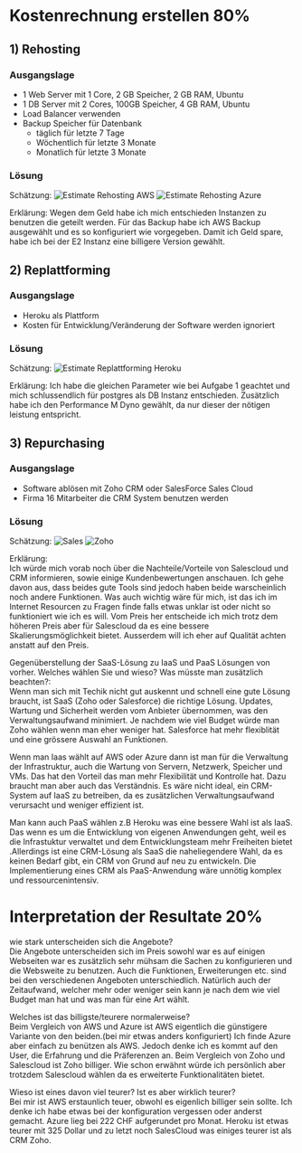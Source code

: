 # Kostenrechnung erstellen 80%

## 1) Rehosting
### Ausgangslage 
- 1 Web Server mit 1 Core, 2 GB Speicher, 2 GB RAM, Ubuntu
- 1 DB Server mit 2 Cores, 100GB Speicher, 4 GB RAM, Ubuntu
- Load Balancer verwenden
- Backup Speicher für Datenbank
    - täglich für letzte 7 Tage
    - Wöchentlich für letzte 3 Monate
    - Monatlich für letzte 3 Monate

### Lösung
Schätzung:
![Estimate Rehosting AWS](Estimate_Rehosting.png)
![Estimate Rehosting Azure](Estimate_Rehosting_Azure.png)

Erklärung:
Wegen dem Geld habe ich mich entschieden Instanzen zu benutzen die geteilt werden. 
Für das Backup habe ich AWS Backup ausgewählt und es so konfiguriert wie vorgegeben.
Damit ich Geld spare, habe ich bei der E2 Instanz eine billigere Version gewählt.


## 2) Replattforming
### Ausgangslage 
- Heroku als Plattform
- Kosten für Entwicklung/Veränderung der Software werden ignoriert

### Lösung
Schätzung:
![Estimate Replattforming Heroku](Estimate_Replattforming.png)

Erklärung:
Ich habe die gleichen Parameter wie bei Aufgabe 1 geachtet und mich schlussendlich für postgres als DB Instanz entschieden.
Zusätzlich habe ich den Performance M Dyno gewählt, da nur dieser der nötigen leistung entspricht.


## 3) Repurchasing
### Ausgangslage 
- Software ablösen mit Zoho CRM oder SalesForce Sales Cloud
- Firma 16 Mitarbeiter die CRM System benutzen werden

### Lösung
Schätzung:
![Sales](SalesForce.png)
![Zoho](Zoho.png)

Erklärung:<br>
Ich würde mich vorab noch über die Nachteile/Vorteile von Salescloud und CRM informieren, sowie einige Kundenbewertungen anschauen. Ich gehe davon aus, dass beides gute Tools sind jedoch haben beide warscheinlich noch andere Funktionen. Was auch wichtig wäre für mich, ist das ich im Internet Resourcen zu Fragen finde falls etwas unklar ist oder nicht so funktioniert wie ich es will.
Vom Preis her entscheide ich mich trotz dem höheren Preis aber für Salescloud da es eine bessere Skalierungsmöglichkeit bietet. Ausserdem will ich eher auf Qualität achten anstatt auf den Preis.

Gegenüberstellung der SaaS-Lösung zu IaaS und PaaS Lösungen von vorher. Welches wählen Sie und wieso? Was müsste man zusätzlich beachten?:<br>
Wenn man sich mit Techik nicht gut auskennt und schnell eine gute Lösung braucht, ist SaaS (Zoho oder Salesforce) die richtige Lösung. Updates, Wartung und Sicherheit werden vom Anbieter übernommen, was den Verwaltungsaufwand minimiert. Je nachdem wie viel Budget würde man Zoho wählen wenn man eher weniger hat. Salesforce hat mehr flexiblität und eine grössere Auswahl an Funktionen.

Wenn man Iaas wählt auf AWS oder Azure dann ist man für die Verwaltung der Infrastruktur, auch die Wartung von Servern, Netzwerk, Speicher und VMs. Das hat den Vorteil das man mehr Flexibilität und Kontrolle hat. Dazu braucht man aber auch das Verständnis.  Es wäre nicht ideal, ein CRM-System auf IaaS zu betreiben, da es zusätzlichen Verwaltungsaufwand verursacht und weniger effizient ist.

Man kann auch PaaS wählen z.B Heroku was eine bessere Wahl ist als IaaS. Das wenn es um die Entwicklung von eigenen Anwendungen geht, weil es die Infrastuktur verwaltet und dem Entwicklungsteam mehr Freiheiten bietet .Allerdings ist eine CRM-Lösung als SaaS die naheliegendere Wahl, da es keinen Bedarf gibt, ein CRM von Grund auf neu zu entwickeln. Die Implementierung eines CRM als PaaS-Anwendung wäre unnötig komplex und ressourcenintensiv.


# Interpretation der Resultate 20%
wie stark unterscheiden sich die Angebote?<br>
Die Angebote unterscheiden sich im Preis sowohl war es auf einigen Webseiten war es zusätzlich sehr mühsam die Sachen zu konfigurieren und die Websweite zu benutzen. Auch die Funktionen, Erweiterungen etc. sind bei den verschiedenen Angeboten unterschiedlich. Natürlich auch der Zeitaufwand, welcher mehr oder weniger sein kann je nach dem wie viel Budget man hat und was man für eine Art wählt.

Welches ist das billigste/teurere normalerweise?<br>
Beim Vergleich von AWS und Azure ist AWS eigentlich die günstigere Variante von den beiden.(bei mir etwas anders konfiguriert) Ich finde Azure aber einfach zu benützen als AWS. Jedoch denke ich es kommt auf den User, die Erfahrung und die Präferenzen an. Beim Vergleich von Zoho und Salescloud ist Zoho billiger. Wie schon erwähnt würde ich persönlich aber trotzdem Salescloud wählen da es erweiterte Funktionalitäten bietet. 

Wieso ist eines davon viel teurer? Ist es aber wirklich teurer?<br>
Bei mir ist AWS erstaunlich teuer, obwohl es eigenlich billiger sein sollte. Ich denke ich habe etwas bei der konfiguration vergessen oder anderst gemacht. Azure lieg bei 222 CHF aufgerundet pro Monat. Heroku ist etwas teurer mit 325 Dollar und zu letzt noch SalesCloud was einiges teurer ist als CRM Zoho.